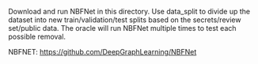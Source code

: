 Download and run NBFNet in this directory. Use data_split to divide up the dataset into new train/validation/test splits based on the secrets/review set/public data.  The oracle will run NBFNet multiple times to test each possible removal.

NBFNET:
https://github.com/DeepGraphLearning/NBFNet